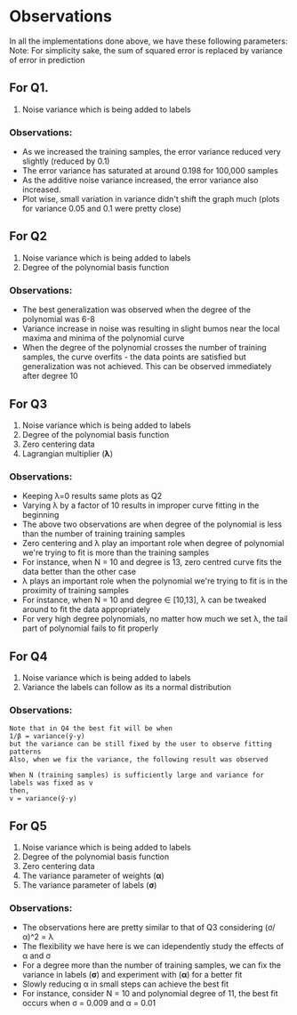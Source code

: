 # Observations

In all the implementations done above, we have these following parameters:
Note:
For simplicity sake, the sum of squared error is replaced by variance of error in prediction

## For Q1.
1. Noise variance which is being added to labels

### Observations:
* As we increased the training samples, the error variance reduced very slightly (reduced by 0.1)
* The error variance has saturated at around 0.198 for 100,000 samples
* As the additive noise variance increased, the error variance also increased.
* Plot wise, small variation in variance didn't shift the graph much (plots for variance 0.05 and 0.1 were pretty close)

## For Q2
1. Noise variance which is being added to labels
2. Degree of the polynomial basis function

### Observations:
* The best generalization was observed when the degree of the polynomial was 6-8
* Variance increase in noise was resulting in slight bumos near the local maxima and minima of the polynomial curve
* When the degree of the polynomial crosses the number of training samples, the curve overfits - the data points are satisfied but generalization was not achieved. This can be observed immediately after degree 10

## For Q3
1. Noise variance which is being added to labels
2. Degree of the polynomial basis function
3. Zero centering data
4. Lagrangian multiplier (**λ**)

### Observations:
* Keeping λ=0 results same plots as Q2
* Varying λ by a factor of 10 results in improper curve fitting in the beginning
* The above two observations are when degree of the polynomial is less than the number of training training samples
* Zero centering and λ play an important role when degree of polynomial we're trying to fit is more than the training samples
* For instance, when N = 10 and degree is 13, zero centred curve fits the data better than the other case
* λ plays an important role when the polynomial we're trying to fit is in the proximity of training samples
* For instance, when N = 10 and degree ∈ [10,13], λ can be tweaked around to fit the data appropriately
* For very high degree polynomials, no matter how much we set λ, the tail part of polynomial fails to fit properly

## For Q4
1. Noise variance which is being added to labels
2. Variance the labels can follow as its a normal distribution

### Observations:
~~~
Note that in Q4 the best fit will be when
1/β = variance(ŷ-y)
but the variance can be still fixed by the user to observe fitting patterns
Also, when we fix the variance, the following result was observed

When N (training samples) is sufficiently large and variance for labels was fixed as v
then,
v = variance(ŷ-y)   
~~~

## For Q5
1. Noise variance which is being added to labels
2. Degree of the polynomial basis function
3. Zero centering data
4. The variance parameter of weights (**α**)
5. The variance parameter of labels (**σ**)

### Observations:
* The observations here are pretty similar to that of Q3 considering (σ/α)^2 = λ
* The flexibility we have here is we can idependently study the effects of α and σ
* For a degree more than the number of training samples, we can fix the variance in labels (**σ**) and experiment with (**α**) for a better fit
* Slowly reducing α in small steps can achieve the best fit
* For instance, consider N = 10 and polynomial degree of 11, the best fit occurs when σ = 0.009 and α = 0.01
